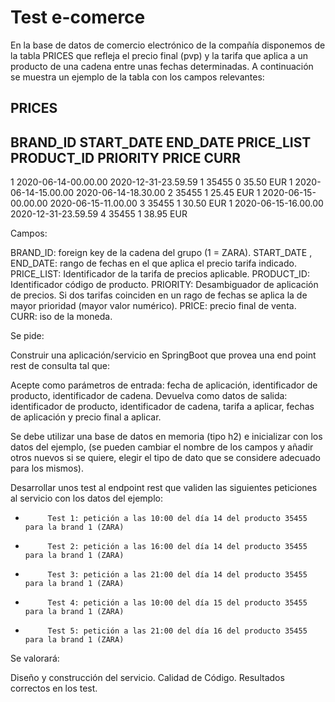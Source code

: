 # Test e-comerce

En la base de datos de comercio electrónico de la compañía disponemos de la tabla PRICES que refleja el precio final (pvp) y la tarifa que aplica a un producto de una cadena entre unas fechas determinadas. A continuación se muestra un ejemplo de la tabla con los campos relevantes:

PRICES
-------
 
BRAND_ID         START_DATE                                    END_DATE                        PRICE_LIST                   PRODUCT_ID  PRIORITY                 PRICE           CURR
------------------------------------------------------------------------------------------------------------------------------------------------------------------------------------------------------------------------------------------
1         2020-06-14-00.00.00                        2020-12-31-23.59.59                        1                        35455                0                        35.50            EUR
1         2020-06-14-15.00.00                        2020-06-14-18.30.00                        2                        35455                1                        25.45            EUR
1         2020-06-15-00.00.00                        2020-06-15-11.00.00                        3                        35455                1                        30.50            EUR
1         2020-06-15-16.00.00                        2020-12-31-23.59.59                        4                        35455                1                        38.95            EUR

Campos: 
 
BRAND_ID: foreign key de la cadena del grupo (1 = ZARA).
START_DATE , END_DATE: rango de fechas en el que aplica el precio tarifa indicado.
PRICE_LIST: Identificador de la tarifa de precios aplicable.
PRODUCT_ID: Identificador código de producto.
PRIORITY: Desambiguador de aplicación de precios. Si dos tarifas coinciden en un rago de fechas se aplica la de mayor prioridad (mayor valor numérico).
PRICE: precio final de venta.
CURR: iso de la moneda.
 
Se pide:
 
Construir una aplicación/servicio en SpringBoot que provea una end point rest de consulta  tal que:
 
Acepte como parámetros de entrada: fecha de aplicación, identificador de producto, identificador de cadena.
Devuelva como datos de salida: identificador de producto, identificador de cadena, tarifa a aplicar, fechas de aplicación y precio final a aplicar.
 
Se debe utilizar una base de datos en memoria (tipo h2) e inicializar con los datos del ejemplo, (se pueden cambiar el nombre de los campos y añadir otros nuevos si se quiere, elegir el tipo de dato que se considere adecuado para los mismos).
              
Desarrollar unos test al endpoint rest que  validen las siguientes peticiones al servicio con los datos del ejemplo:
                                                                                       
-          Test 1: petición a las 10:00 del día 14 del producto 35455   para la brand 1 (ZARA)
-          Test 2: petición a las 16:00 del día 14 del producto 35455   para la brand 1 (ZARA)
-          Test 3: petición a las 21:00 del día 14 del producto 35455   para la brand 1 (ZARA)
-          Test 4: petición a las 10:00 del día 15 del producto 35455   para la brand 1 (ZARA)
-          Test 5: petición a las 21:00 del día 16 del producto 35455   para la brand 1 (ZARA)


Se valorará:

Diseño y construcción del servicio.
Calidad de Código.
Resultados correctos en los test.